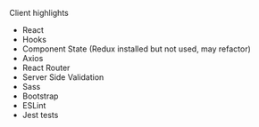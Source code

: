 Client highlights
  * React
  * Hooks
  * Component State (Redux installed but not used, may refactor)
  * Axios
  * React Router
  * Server Side Validation
  * Sass
  * Bootstrap
  * ESLint
  * Jest tests
